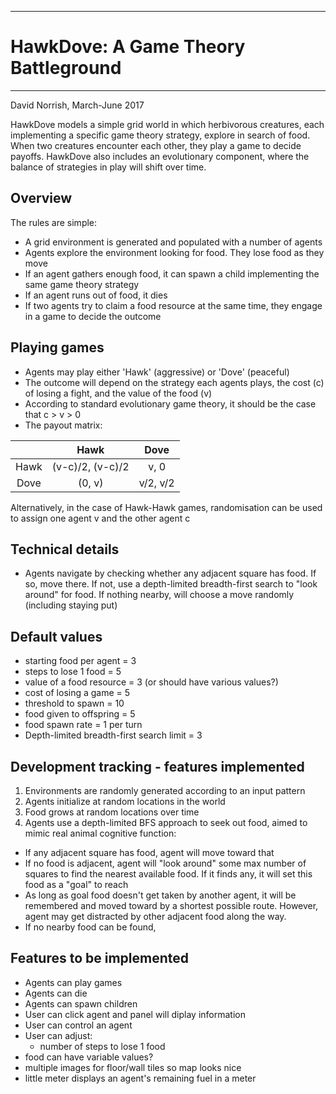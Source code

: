 ************************************
# HawkDove: A Game Theory Battleground
************************************
David Norrish, March-June 2017

HawkDove models a simple grid world in which herbivorous creatures, each implementing a specific game theory strategy,
explore in search of food. When two creatures encounter each other, they play a game to decide payoffs.
HawkDove also includes an evolutionary component, where the balance of strategies in play will shift over time.

## Overview
The rules are simple:

* A grid environment is generated and populated with a number of agents
* Agents explore the environment looking for food. They lose food as they move
* If an agent gathers enough food, it can spawn a child implementing the same game theory strategy
* If an agent runs out of food, it dies
* If two agents try to claim a food resource at the same time, they engage in a game to decide the outcome

## Playing games
* Agents may play either 'Hawk' (aggressive) or 'Dove' (peaceful)
* The outcome will depend on the strategy each agents plays, the cost (c) of losing a fight, and the value of the food (v)
* According to standard evolutionary game theory, it should be the case that c > v > 0
* The payout matrix:

|      |  Hawk            | Dove     
|:----:|:----------------:|:--------:
| Hawk | (v-c)/2, (v-c)/2 | v, 0     
| Dove | (0, v)           | v/2, v/2 

Alternatively, in the case of Hawk-Hawk games, randomisation can be used to assign one agent v and the other agent c

## Technical details
* Agents navigate by checking whether any adjacent square has food. If so, move there. If not, use a depth-limited 
breadth-first search to "look around" for food. If nothing nearby, will choose a move randomly
(including staying put)  

## Default values
* starting food per agent = 3
* steps to lose 1 food = 5
* value of a food resource = 3 (or should have various values?)
* cost of losing a game = 5
* threshold to spawn = 10
* food given to offspring = 5
* food spawn rate = 1 per turn
* Depth-limited breadth-first search limit = 3

## Development tracking - features implemented
1. Environments are randomly generated according to an input pattern
2. Agents initialize at random locations in the world
3. Food grows at random locations over time
4. Agents use a depth-limited BFS approach to seek out food, aimed to mimic real animal cognitive function:
  - If any adjacent square has food, agent will move toward that
  - If no food is adjacent, agent will "look around" some max number of squares to find the nearest available food. 
    If it finds any, it will set this food as a "goal" to reach
  - As long as goal food doesn't get taken by another agent, it will be remembered and moved toward by a shortest possible
    route. However, agent may get distracted by other adjacent food along the way.
  - If no nearby food can be found, 

## Features to be implemented
* Agents can play games
* Agents can die
* Agents can spawn children
* User can click agent and panel will diplay information
* User can control an agent
* User can adjust:
  * number of steps to lose 1 food  
* food can have variable values?
* multiple images for floor/wall tiles so map looks nice 
* little meter displays an agent's remaining fuel in a meter
